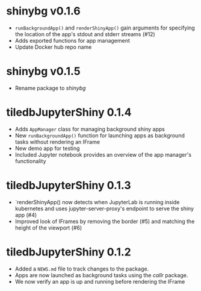 # shinybg v0.1.6

* `runBackgroundApp()` and `renderShinyApp()` gain arguments for specifying the location of the app's stdout and stderr streams (#12)
* Adds exported functions for app management
* Update Docker hub repo name
# shinybg v0.1.5

* Rename package to *shinybg*

# tiledbJupyterShiny 0.1.4

* Adds `AppManager` class for managing background shiny apps
* New `runBackgroundApp()` function for launching apps as background tasks without rendering an IFrame
* New demo app for testing
* Included Jupyter notebook provides an overview of the app manager's functionality

# tiledbJupyterShiny 0.1.3

* `renderShinyApp() now detects when JupyterLab is running inside kubernetes and uses jupyter-server-proxy's endpoint to serve the shiny app  (#4)
* Improved look of IFrames by removing the border (#5) and matching the height of the viewport (#6)

# tiledbJupyterShiny 0.1.2

* Added a `NEWS.md` file to track changes to the package.
* Apps are now launched as background tasks using the *callr* package.
* We now verify an app is up and running before rendering the IFrame
